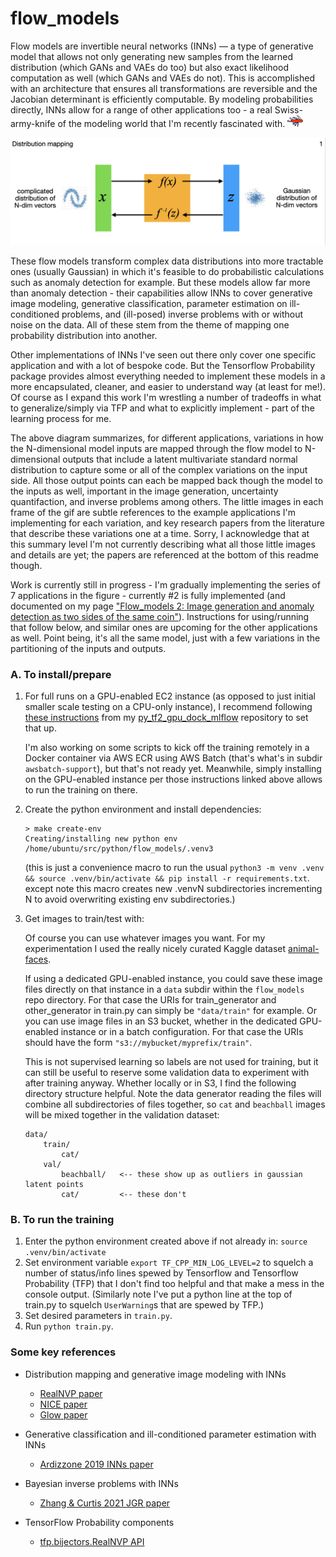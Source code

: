 # flow_models

Flow models are invertible neural networks (INNs) — a type of generative model
that allows not only generating new samples from the learned distribution
(which GANs and VAEs do too) but also exact likelihood computation as well
(which GANs and VAEs do not).  This is accomplished with an architecture that
ensures all transformations are reversible and the Jacobian determinant is
efficiently computable.  By modeling probabilities directly, INNs allow for a
range of other applications too - a real Swiss-army-knife of the modeling world
that I'm recently fascinated with.  <IMG SRC="doc/sak.jpg" ALT="" WIDTH=25>

<IMG SRC="doc/INNfig_3sec.gif" ALT="Seven applications of flow-model in different forms" WIDTH=700>

These flow models transform complex data distributions into more tractable ones
(usually Gaussian) in which it's feasible to do probabilistic calculations such
as anomaly detection for example.  But these models allow far more than anomaly
detection - their capabilities allow INNs to cover generative image modeling,
generative classification, parameter estimation on ill-conditioned problems,
and (ill-posed) inverse problems with or without noise on the data.  All of
these stem from the theme of mapping one probability distribution into another.

Other implementations of INNs I've seen out there only cover one specific
application and with a lot of bespoke code.  But the Tensorflow Probability
package provides almost everything needed to implement these models in a more
encapsulated, cleaner, and easier to understand way (at least for me!).  Of
course as I expand this work I'm wrestling a number of tradeoffs in what to
generalize/simply via TFP and what to explicitly implement - part of the
learning process for me.

The above diagram summarizes, for different applications, variations in how the
N-dimensional model inputs are mapped through the flow model to N-dimensional
outputs that include a latent multivariate standard normal distribution to
capture some or all of the complex variations on the input side.  All those
output points can each be mapped back though the model to the inputs as well,
important in the image generation, uncertainty quantifaction, and inverse
problems among others.  The little images in each frame of the gif are subtle
references to the example applications I'm implementing for each variation, and
key research papers from the literature that describe these variations one at
a time.  Sorry, I acknowledge that at this summary level I'm not currently
describing what all those little images and details are yet; the papers are
referenced at the bottom of this readme though.

Work is currently still in progress - I'm gradually implementing the series of
7 applications in the figure - currently #2 is fully implemented (and documented
on my page 
["Flow_models 2: Image generation and anomaly detection as two sides of the same coin"](http://research.ganse.org/datasci/sim-cats)).
Instructions for using/running that follow below, and similar ones are upcoming
for the other applications as well.  Point being, it's all the same model, just
with a few variations in the partitioning of the inputs and outputs.


### A. To install/prepare
1. For full runs on a GPU-enabled EC2 instance (as opposed to just initial
   smaller scale testing on a CPU-only instance), I recommend following
   [these instructions](https://github.com/aganse/py_tf2_gpu_dock_mlflow/blob/main/doc/aws_ec2_install.md)
   from my [py_tf2_gpu_dock_mlflow](https://github.com/aganse/py_tf2_gpu_dock_mlflow)
   repository to set that up.

   I'm also working on some scripts to kick off the training remotely in a
   Docker container via AWS ECR using AWS Batch (that's what's in subdir
   `awsbatch-support`), but that's not ready yet.  Meanwhile, simply installing
   on the GPU-enabled instance per those instructions linked above allows to
   run the training on there.

2. Create the python environment and install dependencies:
    ```
    > make create-env
    Creating/installing new python env /home/ubuntu/src/python/flow_models/.venv3
    ```
    (this is just a convenience macro to run the usual `python3 -m venv .venv &&
    source .venv/bin/activate && pip install -r requirements.txt`.  except note
    this macro creates new .venvN subdirectories incrementing N to avoid
    overwriting existing env subdirectories.)

3. Get images to train/test with:

    Of course you can use whatever images you want.  For my experimentation I
    used the really nicely curated Kaggle dataset
    [animal-faces](https://www.kaggle.com/datasets/andrewmvd/animal-faces).

    If using a dedicated GPU-enabled instance, you could save these image files
    directly on that instance in a `data` subdir within the `flow_models` repo
    directory.  For that case the URIs for train_generator and other_generator
    in train.py can simply be `"data/train"` for example.  Or you can use image
    files in an S3 bucket, whether in the dedicated GPU-enabled instance or
    in a batch configuration.  For that case the URIs should have the form
    `"s3://mybucket/myprefix/train"`.

    This is not supervised learning so labels are not used for training, but
    it can still be useful to reserve some validation data to experiment with
    after training anyway.  Whether locally or in S3, I find the following
    directory structure helpful.  Note the data generator reading the files
    will combine all subdirectories of files together, so `cat` and `beachball`
    images will be mixed together in the validation dataset:

    ```
    data/
        train/
            cat/
        val/
            beachball/   <-- these show up as outliers in gaussian latent points
            cat/         <-- these don't
    ```

### B. To run the training
1. Enter the python environment created above if not already in:  `source .venv/bin/activate`
2. Set environment variable `export TF_CPP_MIN_LOG_LEVEL=2` to squelch a number of status/info lines spewed by Tensorflow and Tensorflow
    Probability (TFP) that I don't find too helpful and that make a mess in the console output.  (Similarly note I've put a python line
    at the top of train.py to squelch `UserWarning`s that are spewed by TFP.)
3. Set desired parameters in `train.py`.
4. Run `python train.py`.


### Some key references

* Distribution mapping and generative image modeling with INNs
  - [RealNVP paper](https://arxiv.org/pdf/1605.08803)
  - [NICE paper](https://arxiv.org/pdf/1410.8516)
  - [Glow paper](https://arxiv.org/pdf/1807.03039)

* Generative classification and ill-conditioned parameter estimation with INNs
  - [Ardizzone 2019 INNs paper](https://arxiv.org/pdf/1808.04730)

* Bayesian inverse problems with INNs
  - [Zhang & Curtis 2021 JGR paper](https://agupubs.onlinelibrary.wiley.com/doi/pdfdirect/10.1029/2021JB022320)

* TensorFlow Probability components
  - [tfp.bijectors.RealNVP API](https://www.tensorflow.org/probability/api_docs/python/tfp/bijectors/RealNVP)
